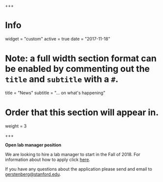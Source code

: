 +++
# Info
widget = "custom"
active = true
date = "2017-11-18"

# Note: a full width section format can be enabled by commenting out the `title` and `subtitle` with a `#`.
title = "News"
subtitle = "... on what's happening"

# Order that this section will appear in.
weight = 3

+++

__Open lab manager position__

We are looking to hire a lab manager to start in the Fall of 2018. For information about how to apply click [here](https://stanford.taleo.net/careersection/2/jobdetail.ftl?job=78516).

If you have any questions about the application please send and email to [gerstenberg@stanford.edu](mailto:gerstenberg@stanford.edu).

